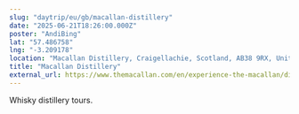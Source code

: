 ```yaml
---
slug: "daytrip/eu/gb/macallan-distillery"
date: "2025-06-21T18:26:00.000Z"
poster: "AndiBing"
lat: "57.486758"
lng: "-3.209178"
location: "Macallan Distillery, Craigellachie, Scotland, AB38 9RX, United Kingdom"
title: "Macallan Distillery"
external_url: https://www.themacallan.com/en/experience-the-macallan/distillery/plan-your-visit
---
```

Whisky distillery tours.

